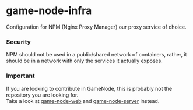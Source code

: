 # game-node-infra
Configuration for NPM (Nginx Proxy Manager) our proxy service of choice.

### Security
NPM should not be used in a public/shared network of containers, rather, it should be in a network with only the services it actually exposes.

### Important
If you are looking to contribute in GameNode, this is probably not the repository you are looking for.  
Take a look at [game-node-web](https://github.com/game-node-app/game-node-web) and [game-node-server](https://github.com/game-node-app/game-node-server) instead.
